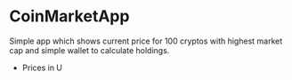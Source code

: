 # CoinMarketApp

Simple app which shows current  price for 100 cryptos with highest market cap and simple wallet to calculate holdings.<br>
* Prices in U